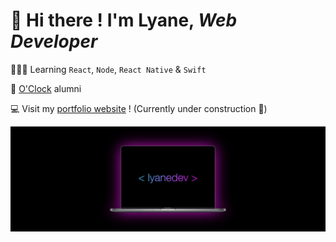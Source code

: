 # 👋 Hi there ! I'm Lyane, *Web Developer* 

👨🏻‍💻 Learning `React`, `Node`, `React Native` & `Swift`

🚀 [O'Clock](https://www.oclock.io) alumni

💻  Visit my [portfolio website](http://www.lyane.dev/) ! (Currently under construction 🙁)

![cover](https://github.com/lyanedev/lyanedev/blob/main/image1%204.jpeg)
